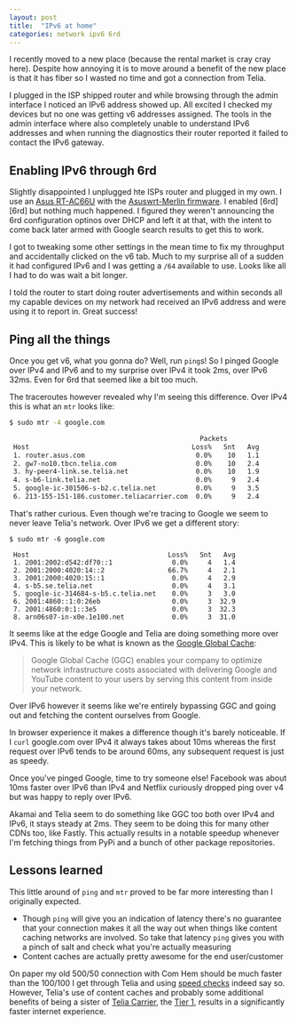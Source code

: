 ```yaml
---
layout: post
title:  "IPv6 at home"
categories: network ipv6 6rd
---
```


I recently moved to a new place (because the rental market is cray cray here).
Despite how annoying it is to move around a benefit of the new place is that it
has fiber so I wasted no time and got a connection from Telia.

I plugged in the ISP shipped router and while browsing through the admin
interface I noticed an IPv6 address showed up. All excited I checked my devices
but no one was getting v6 addresses assigned. The tools in the admin interface
where also completely unable to understand IPv6 addresses and when running
the diagnostics their router reported it failed to contact the IPv6 gateway.

## Enabling IPv6 through 6rd

Slightly disappointed I unplugged hte ISPs router and plugged in my own. I use
an [Asus RT-AC66U][ac66u] with the [Asuswrt-Merlin firmware][wrtmerlin]. I
enabled [6rd][6rd] but nothing much happened. I figured they weren't
announcing the 6rd configuration optinos over DHCP and left it at that, with
the intent to come back later armed with Google search results to get this to
work.

I got to tweaking some other settings in the mean time to fix my throughput and
accidentally clicked on the v6 tab. Much to my surprise all of a sudden it had
configured IPv6 and I was getting a `/64` available to use. Looks like all I had
to do was wait a bit longer.

I told the router to start doing router advertisements and within seconds all
my capable devices on my network had received an IPv6 address and were using
it to report in. Great success!

## Ping all the things

Once you get v6, what you gonna do? Well, run `ping`s! So I pinged Google over
IPv4 and IPv6 and to my surprise over IPv4 it took 2ms, over IPv6 32ms. Even
for 6rd that seemed like a bit too much.

The traceroutes however revealed  why I'm seeing this difference. Over IPv4
this is what an `mtr` looks like:

```sh
$ sudo mtr -4 google.com

                                                Packets
 Host                                         Loss%   Snt   Avg
 1. router.asus.com                            0.0%    10   1.1
 2. gw7-no10.tbcn.telia.com                    0.0%    10   2.4
 3. hy-peer4-link.se.telia.net                 0.0%    10   1.9
 4. s-b6-link.telia.net                        0.0%     9   2.4
 5. google-ic-301506-s-b2.c.telia.net          0.0%     9   3.5
 6. 213-155-151-186.customer.teliacarrier.com  0.0%     9   2.4
```

That's rather curious. Even though we're tracing to Google we seem to never
leave Telia's network. Over IPv6 we get a different story:

```
$ sudo mtr -6 google.com

 Host                                   Loss%   Snt   Avg
 1. 2001:2002:d542:df70::1               0.0%     4   1.4
 2. 2001:2000:4020:14::2                66.7%     4   2.1
 3. 2001:2000:4020:15::1                 0.0%     4   2.9
 4. s-b5.se.telia.net                    0.0%     4   3.1
 5. google-ic-314684-s-b5.c.telia.net    0.0%     3   3.0
 6. 2001:4860::1:0:26eb                  0.0%     3  32.9
 7. 2001:4860:0:1::3e5                   0.0%     3  32.3
 8. arn06s07-in-x0e.1e100.net            0.0%     3  31.0
```

It seems like at the edge Google and Telia are doing something more over IPv4.
This is likely to be what is known as the [Google Global Cache][ggc]:

> Google Global Cache (GGC) enables your company to optimize network
> infrastructure costs associated with delivering Google and YouTube content
> to your users by serving this content from inside your network.

Over IPv6 however it seems like we're entirely bypassing GGC and going out
and fetching the content ourselves from Google.

In browser experience it makes a difference though it's barely noticeable. If
I `curl` google.com over IPv4 it always takes about 10ms whereas the first
request over IPv6 tends to be around 60ms, any subsequent request is just as
speedy.

Once you've pinged Google, time to try someone else! Facebook was about 10ms
faster over IPv6 than IPv4 and Netflix curiously dropped ping over v4 but was
happy to reply over IPv6.

Akamai and Telia seem to do something like GGC too both over IPv4 and IPv6, it
stays steady at 2ms. They seem to be doing this for many other CDNs too, like
Fastly. This actually results in a notable speedup whenever I'm fetching things
from PyPi and a bunch of other package repositories.

## Lessons learned

This little around of `ping` and `mtr` proved to be far more interesting than I
originally expected.

* Though `ping` will give you an indication of latency there's no guarantee that
  your connection makes it all the way out when things like content caching
  networks are involved. So take that latency `ping` gives you with a pinch of
  salt and check what you're actually measuring
* Content caches are actually pretty awesome for the end user/customer

On paper my old 500/50 connection with Com Hem should be much faster than the
100/100 I get through Telia and using [speed checks][fast] indeed say so.
However, Telia's use of content caches and probably some additional benefits of
being a sister of [Telia Carrier][tc], the [Tier 1][t1], results in a
significantly faster internet experience.

[ggc]: https://isp.google.com/iwantggc/
[ac66u]: https://www.asus.com/Networking/RTAC66U/
[wrtmerlin]: http://asuswrt.lostrealm.ca
[fast]: fast.com
[tc]: https://en.wikipedia.org/wiki/Telia_Carrier
[t1]: https://en.wikipedia.org/wiki/Tier_1_network
